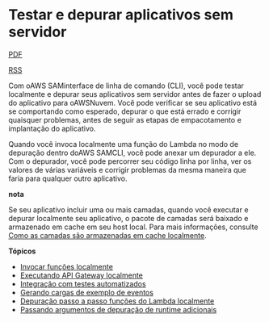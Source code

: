 # Testar e depurar aplicativos sem servidor

[PDF](https://docs.aws.amazon.com/pt_br/serverless-application-model/latest/developerguide/serverless-application-model.pdf#serverless-test-and-debug)

[RSS](https://docs.aws.amazon.com/pt_br/serverless-application-model/latest/developerguide/serverless-application-model-updates.rss)



Com oAWS SAMinterface de linha de comando (CLI), você pode testar localmente e depurar seus aplicativos sem servidor antes de fazer o upload do aplicativo para oAWSNuvem. Você pode verificar se seu aplicativo está se comportando como esperado, depurar o que está errado e corrigir quaisquer problemas, antes de seguir as etapas de empacotamento e implantação do aplicativo.

Quando você invoca localmente uma função do Lambda no modo de depuração dentro doAWS SAMCLI, você pode anexar um depurador a ele. Com o depurador, você pode percorrer seu código linha por linha, ver os valores de várias variáveis e corrigir problemas da mesma maneira que faria para qualquer outro aplicativo.

**nota**

Se seu aplicativo incluir uma ou mais camadas, quando você executar e depurar localmente seu aplicativo, o pacote de camadas será baixado e armazenado em cache em seu host local. Para mais informações, consulte [Como as camadas são armazenadas em cache localmente](https://docs.aws.amazon.com/pt_br/serverless-application-model/latest/developerguide/serverless-sam-cli-layers.html#local-testing-with-layers).

**Tópicos**

- [Invocar funções localmente](https://docs.aws.amazon.com/pt_br/serverless-application-model/latest/developerguide/serverless-sam-cli-using-invoke.html)
- [Executando API Gateway localmente](https://docs.aws.amazon.com/pt_br/serverless-application-model/latest/developerguide/serverless-sam-cli-using-start-api.html)
- [Integração com testes automatizados](https://docs.aws.amazon.com/pt_br/serverless-application-model/latest/developerguide/serverless-sam-cli-using-automated-tests.html)
- [Gerando cargas de exemplo de eventos](https://docs.aws.amazon.com/pt_br/serverless-application-model/latest/developerguide/serverless-sam-cli-using-generate-event.html)
- [Depuração passo a passo funções do Lambda localmente](https://docs.aws.amazon.com/pt_br/serverless-application-model/latest/developerguide/serverless-sam-cli-using-debugging.html)
- [Passando argumentos de depuração de runtime adicionais](https://docs.aws.amazon.com/pt_br/serverless-application-model/latest/developerguide/serverless-sam-cli-using-debugging-additional-arguments.html)
